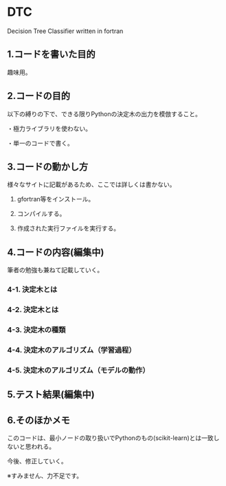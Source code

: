 # DTC
Decision Tree Classifier written in fortran

## 1.コードを書いた目的
趣味用。

## 2.コードの目的
以下の縛りの下で、できる限りPythonの決定木の出力を模倣すること。

・極力ライブラリを使わない。

・単一のコードで書く。

## 3.コードの動かし方
様々なサイトに記載があるため、ここでは詳しくは書かない。

1. gfortran等をインストール。

2. コンパイルする。

3. 作成された実行ファイルを実行する。

## 4.コードの内容(編集中)
筆者の勉強も兼ねて記載していく。

### 4-1. 決定木とは

### 4-2. 決定木とは

### 4-3. 決定木の種類

### 4-4. 決定木のアルゴリズム（学習過程）

### 4-5. 決定木のアルゴリズム（モデルの動作）

## 5.テスト結果(編集中)

## 6.そのほかメモ
このコードは、最小ノードの取り扱いでPythonのもの(scikit-learn)とは一致しないと思われる。

今後、修正していく。

 ※すみません、力不足です。
